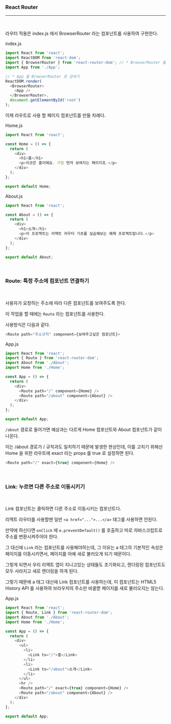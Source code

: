 ### **React Router**

---

<br>

라우터 적용은 index.js 에서 BrowserRouter 라는 컴포넌트를 사용하여 구현한다.

index.js

```js
import React from 'react';
import ReactDOM from 'react-dom';
import { BrowserRouter } from 'react-router-dom'; // * BrowserRouter 불러오기
import App from './App';

// * App 을 BrowserRouter 로 감싸기
ReactDOM.render(
  <BrowserRouter>
    <App />
  </BrowserRouter>,
  document.getElementById('root')
);
```

이제 라우트로 사용 할 페이지 컴포넌트를 만들 차례다.

Home.js

```js
import React from 'react';

const Home = () => {
  return (
    <div>
      <h1>홈</h1>
      <p>이곳은 홈이에요. 가장 먼저 보여지는 페이지죠.</p>
    </div>
  );
};

export default Home;
```

About.js

```js
import React from 'react';

const About = () => {
  return (
    <div>
      <h1>소개</h1>
      <p>이 프로젝트는 리액트 라우터 기초를 실습해보는 예제 프로젝트랍니다.</p>
    </div>
  );
};

export default About;
```

<br>

### Route: 특정 주소에 컴포넌트 연결하기

<br>

사용자가 요청하는 주소에 따라 다른 컴포넌트를 보여주도록 한다.

이 작업을 할 때에는 `Route` 라는 컴포넌트를 사용한다.

사용방식은 다음과 같다.

```js
<Route path="주소규칙" component={보여주고싶은 컴포넌트}>
```

App.js

```js
import React from 'react';
import { Route } from 'react-router-dom';
import About from './About';
import Home from './Home';

const App = () => {
  return (
    <div>
      <Route path="/" component={Home} />
      <Route path="/about" component={About} />
    </div>
  );
};

export default App;
```

`/about` 경로로 들어가면 예상과는 다르게 Home 컴포넌트와 About 컴포넌트가 같이 나온다.

이는 /about 경로가 / 규칙과도 일치하기 때문에 발생한 현상인데, 이를 고치기 위해선 Home 을 위한 라우트에 exact 라는 props 를 true 로 설정하면 된다.

```js
<Route path="/" exact={true} component={Home} />
```

<br>

### Link: 누르면 다른 주소로 이동시키기

<br>

Link 컴포넌트는 클릭하면 다른 주소로 이동시키는 컴포넌트다.

리액트 라우터를 사용할땐 일반 `<a href="...">...</a>` 태그를 사용하면 안된다.

만약에 하신다면 `onClick` 에 `e.preventDefault()` 를 호출하고 따로 자바스크립트로 주소를 변환시켜주어야 한다.

그 대신에 `Link` 라는 컴포넌트를 사용해야하는데, 그 이유는 a 태그의 기본적인 속성은 페이지를 이동시키면서, 페이지를 아예 새로 불러오게 되기 때문이다.

그렇게 되면서 우리 리액트 앱이 지니고있는 상태들도 초기화되고, 렌더링된 컴포넌트도 모두 사라지고 새로 렌더링을 하게 된다.

그렇기 때문에 a 태그 대신에 Link 컴포넌트를 사용하는데, 이 컴포넌트는 HTML5 History API 를 사용하여 브라우저의 주소만 바꿀뿐 페이지를 새로 불러오지는 않는다.

App.js

```js
import React from 'react';
import { Route, Link } from 'react-router-dom';
import About from './About';
import Home from './Home';

const App = () => {
  return (
    <div>
      <ul>
        <li>
          <Link to="/">홈</Link>
        </li>
        <li>
          <Link to="/about">소개</Link>
        </li>
      </ul>
      <hr />
      <Route path="/" exact={true} component={Home} />
      <Route path="/about" component={About} />
    </div>
  );
};

export default App;
```
